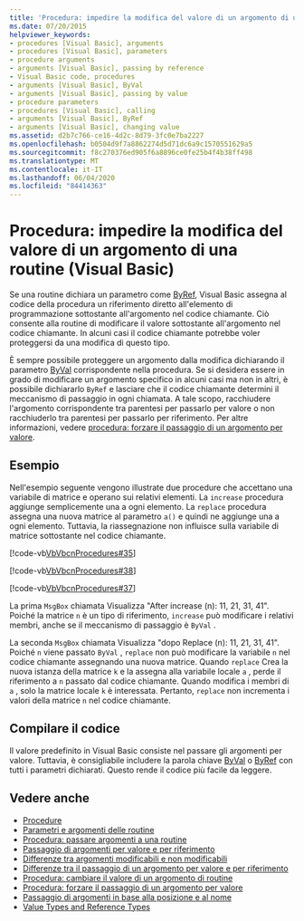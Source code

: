 ```yaml
---
title: 'Procedura: impedire la modifica del valore di un argomento di una routine'
ms.date: 07/20/2015
helpviewer_keywords:
- procedures [Visual Basic], arguments
- procedures [Visual Basic], parameters
- procedure arguments
- arguments [Visual Basic], passing by reference
- Visual Basic code, procedures
- arguments [Visual Basic], ByVal
- arguments [Visual Basic], passing by value
- procedure parameters
- procedures [Visual Basic], calling
- arguments [Visual Basic], ByRef
- arguments [Visual Basic], changing value
ms.assetid: d2b7c766-ce16-4d2c-8d79-3fc0e7ba2227
ms.openlocfilehash: b0504d9f7a8862274d5d71dc6a9c1570551629a5
ms.sourcegitcommit: f8c270376ed905f6a8896ce0fe25b4f4b38ff498
ms.translationtype: MT
ms.contentlocale: it-IT
ms.lasthandoff: 06/04/2020
ms.locfileid: "84414363"
---
```

# <a name="how-to-protect-a-procedure-argument-against-value-changes-visual-basic"></a>Procedura: impedire la modifica del valore di un argomento di una routine (Visual Basic)
Se una routine dichiara un parametro come [ByRef](../../../language-reference/modifiers/byref.md), Visual Basic assegna al codice della procedura un riferimento diretto all'elemento di programmazione sottostante all'argomento nel codice chiamante. Ciò consente alla routine di modificare il valore sottostante all'argomento nel codice chiamante. In alcuni casi il codice chiamante potrebbe voler proteggersi da una modifica di questo tipo.  
  
 È sempre possibile proteggere un argomento dalla modifica dichiarando il parametro [ByVal](../../../language-reference/modifiers/byval.md) corrispondente nella procedura. Se si desidera essere in grado di modificare un argomento specifico in alcuni casi ma non in altri, è possibile dichiararlo `ByRef` e lasciare che il codice chiamante determini il meccanismo di passaggio in ogni chiamata. A tale scopo, racchiudere l'argomento corrispondente tra parentesi per passarlo per valore o non racchiuderlo tra parentesi per passarlo per riferimento. Per altre informazioni, vedere [procedura: forzare il passaggio di un argomento per valore](./how-to-force-an-argument-to-be-passed-by-value.md).  
  
## <a name="example"></a>Esempio  
 Nell'esempio seguente vengono illustrate due procedure che accettano una variabile di matrice e operano sui relativi elementi. La `increase` procedura aggiunge semplicemente una a ogni elemento. La `replace` procedura assegna una nuova matrice al parametro `a()` e quindi ne aggiunge una a ogni elemento. Tuttavia, la riassegnazione non influisce sulla variabile di matrice sottostante nel codice chiamante.  
  
 [!code-vb[VbVbcnProcedures#35](~/samples/snippets/visualbasic/VS_Snippets_VBCSharp/VbVbcnProcedures/VB/Class1.vb#35)]  
  
 [!code-vb[VbVbcnProcedures#38](~/samples/snippets/visualbasic/VS_Snippets_VBCSharp/VbVbcnProcedures/VB/Class1.vb#38)]  
  
 [!code-vb[VbVbcnProcedures#37](~/samples/snippets/visualbasic/VS_Snippets_VBCSharp/VbVbcnProcedures/VB/Class1.vb#37)]  
  
 La prima `MsgBox` chiamata Visualizza "After increase (n): 11, 21, 31, 41". Poiché la matrice `n` è un tipo di riferimento, `increase` può modificare i relativi membri, anche se il meccanismo di passaggio è `ByVal` .  
  
 La seconda `MsgBox` chiamata Visualizza "dopo Replace (n): 11, 21, 31, 41". Poiché `n` viene passato `ByVal` , `replace` non può modificare la variabile `n` nel codice chiamante assegnando una nuova matrice. Quando `replace` Crea la nuova istanza della matrice `k` e la assegna alla variabile locale `a` , perde il riferimento a `n` passato dal codice chiamante. Quando modifica i membri di `a` , solo la matrice locale `k` è interessata. Pertanto, `replace` non incrementa i valori della matrice `n` nel codice chiamante.  
  
## <a name="compile-the-code"></a>Compilare il codice  
 Il valore predefinito in Visual Basic consiste nel passare gli argomenti per valore. Tuttavia, è consigliabile includere la parola chiave [ByVal](../../../language-reference/modifiers/byval.md) o [ByRef](../../../language-reference/modifiers/byref.md) con tutti i parametri dichiarati. Questo rende il codice più facile da leggere.  
  
## <a name="see-also"></a>Vedere anche

- [Procedure](./index.md)
- [Parametri e argomenti delle routine](./procedure-parameters-and-arguments.md)
- [Procedura: passare argomenti a una routine](./how-to-pass-arguments-to-a-procedure.md)
- [Passaggio di argomenti per valore e per riferimento](./passing-arguments-by-value-and-by-reference.md)
- [Differenze tra argomenti modificabili e non modificabili](./differences-between-modifiable-and-nonmodifiable-arguments.md)
- [Differenze tra il passaggio di un argomento per valore e per riferimento](./differences-between-passing-an-argument-by-value-and-by-reference.md)
- [Procedura: cambiare il valore di un argomento di routine](./how-to-change-the-value-of-a-procedure-argument.md)
- [Procedura: forzare il passaggio di un argomento per valore](./how-to-force-an-argument-to-be-passed-by-value.md)
- [Passaggio di argomenti in base alla posizione e al nome](./passing-arguments-by-position-and-by-name.md)
- [Value Types and Reference Types](../data-types/value-types-and-reference-types.md)
